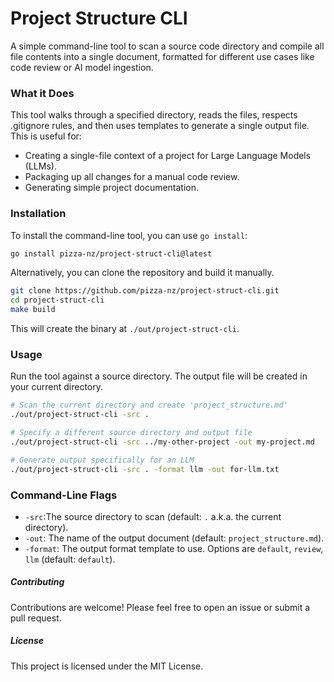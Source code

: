# Project Structure CLI
A simple command-line tool to scan a source code directory and compile all file contents into a single document, formatted for different use cases like code review or AI model ingestion.
### What it Does
This tool walks through a specified directory, reads the files, respects .gitignore rules, and then uses templates to generate a single output file. This is useful for:
- Creating a single-file context of a project for Large Language Models (LLMs).
- Packaging up all changes for a manual code review.
- Generating simple project documentation.
### Installation
To install the command-line tool, you can use `go install`:
```bash 
go install pizza-nz/project-struct-cli@latest
```
Alternatively, you can clone the repository and build it manually.
```bash
git clone https://github.com/pizza-nz/project-struct-cli.git
cd project-struct-cli
make build
```
This will create the binary at `./out/project-struct-cli`.
### Usage
Run the tool against a source directory. The output file will be created in your current directory.
```bash
# Scan the current directory and create 'project_structure.md'
./out/project-struct-cli -src .

# Specify a different source directory and output file
./out/project-struct-cli -src ../my-other-project -out my-project.md

# Generate output specifically for an LLM
./out/project-struct-cli -src . -format llm -out for-llm.txt
```
### Command-Line Flags

- `-src`:The source directory to scan (default: `.` a.k.a. the current directory).
- `-out`: The name of the output document (default: `project_structure.md`).
- `-format`: The output format template to use. Options are `default`, `review`, `llm` (default: `default`).
##### Contributing
Contributions are welcome! Please feel free to open an issue or submit a pull request.

##### License
This project is licensed under the MIT License.